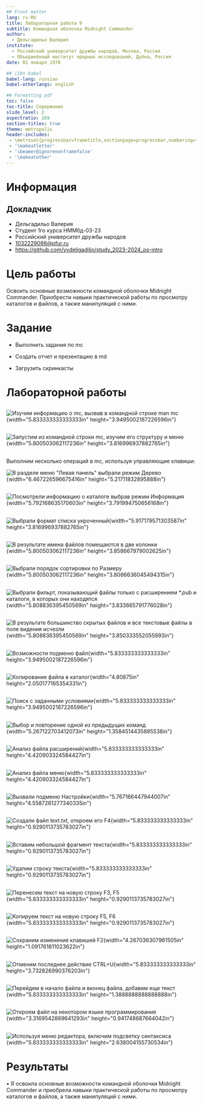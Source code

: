 ```yaml
---
## Front matter
lang: ru-RU
title: Лабораторная работа 9
subtitle: Командная оболочка Midnight Commander
author:
  - Дельгадильо Валерия
institute:
  - Российский университет дружбы народов, Москва, Россия
  - Объединённый институт ядерных исследований, Дубна, Россия
date: 01 января 1970

## i18n babel
babel-lang: russian
babel-otherlangs: english

## Formatting pdf
toc: false
toc-title: Содержание
slide_level: 2
aspectratio: 169
section-titles: true
theme: metropolis
header-includes:
 - \metroset{progressbar=frametitle,sectionpage=progressbar,numbering=fraction}
 - '\makeatletter'
 - '\beamer@ignorenonframefalse'
 - '\makeatother'
---
```



# Информация

## Докладчик

  * Дельгадильо Валерия
  * Студент 1го курса НММбд-03-23
  * Российский университет дружбы народов
  * [1032229098@pfur.ru](mailto:1032229098@pfur.ru)
  * <https://github.com/yvdeljgadiljo/study_2023-2024_os-intro>

# Цель работы 
Освоить основные возможности командной оболочки Midnight Commander.
Приобрести навыки практической работы по просмотру каталогов и файлов, а
также манипуляций с ними.

# Задание

- Выполнить задания по mc

- Создать отчет и презентацию в md

- Загрузить скринкасты

# Лабораторной работы 
##
![Изучим информацию о mc, вызвав в командной строке man mc](image/image1.png){width="5.833333333333333in"
height="3.9495002187226596in"}

##
![Запустим из командной строки mc, изучим его структуру и меню](image/image2.png){width="5.800503062117236in"
height="3.816996937882765in"}

##
Выполним несколько операций в mc, используя управляющие клавиши:

![В разделе меню "Левая панель" выбрали режим Дерево](image/image3.png){width="6.467226596675416in"
height="5.21711832895888in"}

##
![Посмотрели информацию о каталоге выбрав режим Информация](image/image4.png){width="5.792168635170603in"
height="3.791994750656168in"}

##
![Выбрали формат списка укроченный](image/image5.png){width="5.917179571303587in"
height="3.816996937882765in"}

##
![В результате имена файлов помещаются в две колонки](image/image6.png){width="5.800503062117236in"
height="3.858667979002625in"}

##
![Выбрали порядок сортировки по Размеру](image/image7.png){width="5.800503062117236in"
height="3.8086636045494315in"}

##
![Выбрали фильрт, показывающий файлы только с расширением \*.pub и каталоги, в которых они находятся](image/image8.png){width="5.808836395450569in"
height="3.833665791776028in"}

##
![В результате большинство скрытых файлов и все текстовые файлы в поле видения исчезли](image/image9.png){width="5.808836395450569in"
height="3.850333552055993in"}

##
![Возможности подменю файл](image/image10.png){width="5.833333333333333in"
height="3.9495002187226596in"}

##
![Копирование файла в каталог](image/image11.png){width="4.80875in"
height="2.050177165354331in"}

##
![Поиск с заданными условиями](image/image12.png){width="5.833333333333333in"
height="3.9495002187226596in"}

##
![Выбор и повторение одной из предыдущих команд](image/image13.png){width="5.267122703412073in"
height="1.3584514435695538in"}

##
![Анализ файла расширений](image/image14.png){width="5.833333333333333in"
height="4.420903324584427in"}

##
![Анализ файла меню](image/image15.png){width="5.833333333333333in"
height="4.420903324584427in"}

##
![Вызвали подменю Настройки](image/image16.png){width="5.767166447944007in"
height="4.5587281277340335in"}

##
![Создали файл text.txt, откроем его F4](image/image17.png){width="5.833333333333333in"
height="0.9290113735783027in"}

##
![Вставим небольшой фрагмент текста](image/image18.png){width="5.833333333333333in"
height="0.9290113735783027in"}

##
![Удалим строку текста](image/image19.png){width="5.833333333333333in"
height="0.9290113735783027in"}

##
![Перенесем текст на новую строку F3, F5](image/image20.png){width="5.833333333333333in"
height="0.9290113735783027in"}

##
![Копируем текст на новую строку F5, F6](image/image21.png){width="5.833333333333333in"
height="0.9290113735783027in"}

##
![Сохраним изменения клавишей F2](image/image22.png){width="4.267036307961505in"
height="1.091761811023622in"}

##
![Отменим последнее действие CTRL+U](image/image23.png){width="5.833333333333333in"
height="3.732826990376203in"}

##
![Перейдем в начало файла и вконец файла, добавим еще текст](image/image24.png){width="5.833333333333333in"
height="1.3888888888888888in"}

##
![Откроем файл на некотором языке программирования](image/image25.png){width="3.3169542869641293in"
height="0.941748687664042in"}

##
![Используя меню редактора, включим подсветку синтаксиса](image/image26.png){width="5.833333333333333in"
height="2.638004155730534in"}



# Результаты

• Я освоила основные возможности командной оболочки Midnight Commander и
приобрела навыки практической работы по просмотру каталогов и файлов, а
также манипуляций с ними.


